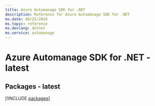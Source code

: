 ```yaml
---
title: Azure Automanage SDK for .NET
description: Reference for Azure Automanage SDK for .NET
ms.date: 06/25/2024
ms.topic: reference
ms.devlang: dotnet
ms.service: automanage
---
```

# Azure Automanage SDK for .NET - latest
## Packages - latest
[!INCLUDE [packages](automanage-index.md)]